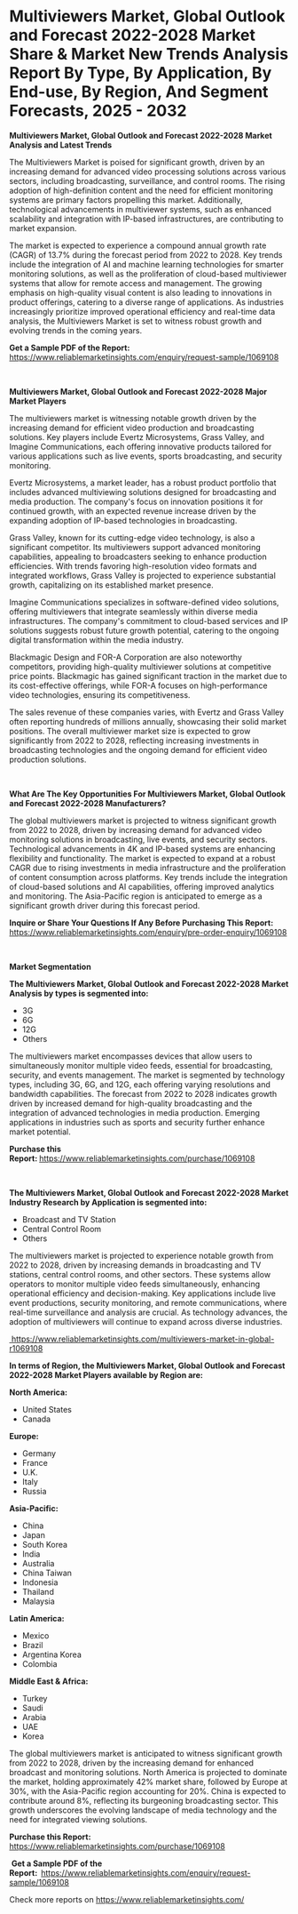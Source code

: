 <p><h1>Multiviewers Market, Global Outlook and Forecast 2022-2028 Market Share & Market New Trends Analysis Report By Type, By Application, By End-use, By Region, And Segment Forecasts, 2025 - 2032</h1></p><p><strong>Multiviewers Market, Global Outlook and Forecast 2022-2028 Market Analysis and Latest Trends</strong></p>
<p><p>The Multiviewers Market is poised for significant growth, driven by an increasing demand for advanced video processing solutions across various sectors, including broadcasting, surveillance, and control rooms. The rising adoption of high-definition content and the need for efficient monitoring systems are primary factors propelling this market. Additionally, technological advancements in multiviewer systems, such as enhanced scalability and integration with IP-based infrastructures, are contributing to market expansion.</p><p>The market is expected to experience a compound annual growth rate (CAGR) of 13.7% during the forecast period from 2022 to 2028. Key trends include the integration of AI and machine learning technologies for smarter monitoring solutions, as well as the proliferation of cloud-based multiviewer systems that allow for remote access and management. The growing emphasis on high-quality visual content is also leading to innovations in product offerings, catering to a diverse range of applications. As industries increasingly prioritize improved operational efficiency and real-time data analysis, the Multiviewers Market is set to witness robust growth and evolving trends in the coming years.</p></p>
<p><strong>Get a Sample PDF of the Report:&nbsp;</strong> <a href="https://www.reliablemarketinsights.com/enquiry/request-sample/1069108?utm_campaign=3164&utm_medium=2&utm_source=Github&utm_content=ia&utm_term=21032025&utm_id=multiviewers-market-global-outlook-and-forecast-2022-2028">https://www.reliablemarketinsights.com/enquiry/request-sample/1069108</a></p>
<p>&nbsp;</p>
<p><strong>Multiviewers Market, Global Outlook and Forecast 2022-2028 Major Market Players</strong></p>
<p><p>The multiviewers market is witnessing notable growth driven by the increasing demand for efficient video production and broadcasting solutions. Key players include Evertz Microsystems, Grass Valley, and Imagine Communications, each offering innovative products tailored for various applications such as live events, sports broadcasting, and security monitoring.</p><p>Evertz Microsystems, a market leader, has a robust product portfolio that includes advanced multiviewing solutions designed for broadcasting and media production. The company's focus on innovation positions it for continued growth, with an expected revenue increase driven by the expanding adoption of IP-based technologies in broadcasting.</p><p>Grass Valley, known for its cutting-edge video technology, is also a significant competitor. Its multiviewers support advanced monitoring capabilities, appealing to broadcasters seeking to enhance production efficiencies. With trends favoring high-resolution video formats and integrated workflows, Grass Valley is projected to experience substantial growth, capitalizing on its established market presence.</p><p>Imagine Communications specializes in software-defined video solutions, offering multiviewers that integrate seamlessly within diverse media infrastructures. The company's commitment to cloud-based services and IP solutions suggests robust future growth potential, catering to the ongoing digital transformation within the media industry.</p><p>Blackmagic Design and FOR-A Corporation are also noteworthy competitors, providing high-quality multiviewer solutions at competitive price points. Blackmagic has gained significant traction in the market due to its cost-effective offerings, while FOR-A focuses on high-performance video technologies, ensuring its competitiveness.</p><p>The sales revenue of these companies varies, with Evertz and Grass Valley often reporting hundreds of millions annually, showcasing their solid market positions. The overall multiviewer market size is expected to grow significantly from 2022 to 2028, reflecting increasing investments in broadcasting technologies and the ongoing demand for efficient video production solutions.</p></p>
<p>&nbsp;</p>
<p><strong>What Are The Key Opportunities For Multiviewers Market, Global Outlook and Forecast 2022-2028 Manufacturers?</strong></p>
<p><p>The global multiviewers market is projected to witness significant growth from 2022 to 2028, driven by increasing demand for advanced video monitoring solutions in broadcasting, live events, and security sectors. Technological advancements in 4K and IP-based systems are enhancing flexibility and functionality. The market is expected to expand at a robust CAGR due to rising investments in media infrastructure and the proliferation of content consumption across platforms. Key trends include the integration of cloud-based solutions and AI capabilities, offering improved analytics and monitoring. The Asia-Pacific region is anticipated to emerge as a significant growth driver during this forecast period.</p></p>
<p><strong>Inquire or Share Your Questions If Any Before Purchasing This Report:</strong> <a href="https://www.reliablemarketinsights.com/enquiry/pre-order-enquiry/1069108?utm_campaign=3164&utm_medium=2&utm_source=Github&utm_content=ia&utm_term=21032025&utm_id=multiviewers-market-global-outlook-and-forecast-2022-2028">https://www.reliablemarketinsights.com/enquiry/pre-order-enquiry/1069108</a></p>
<p>&nbsp;</p>
<p><strong>Market Segmentation</strong></p>
<p><strong>The Multiviewers Market, Global Outlook and Forecast 2022-2028 Market Analysis by types is segmented into:</strong></p>
<p><ul><li>3G</li><li>6G</li><li>12G</li><li>Others</li></ul></p>
<p><p>The multiviewers market encompasses devices that allow users to simultaneously monitor multiple video feeds, essential for broadcasting, security, and events management. The market is segmented by technology types, including 3G, 6G, and 12G, each offering varying resolutions and bandwidth capabilities. The forecast from 2022 to 2028 indicates growth driven by increased demand for high-quality broadcasting and the integration of advanced technologies in media production. Emerging applications in industries such as sports and security further enhance market potential.</p></p>
<p><strong>Purchase this Report:&nbsp;</strong><a href="https://www.reliablemarketinsights.com/purchase/1069108?utm_campaign=3164&utm_medium=2&utm_source=Github&utm_content=ia&utm_term=21032025&utm_id=multiviewers-market-global-outlook-and-forecast-2022-2028">https://www.reliablemarketinsights.com/purchase/1069108</a></p>
<p>&nbsp;</p>
<p><strong>The Multiviewers Market, Global Outlook and Forecast 2022-2028 Market Industry Research by Application is segmented into:</strong></p>
<p><ul><li>Broadcast and TV Station</li><li>Central Control Room</li><li>Others</li></ul></p>
<p><p>The multiviewers market is projected to experience notable growth from 2022 to 2028, driven by increasing demands in broadcasting and TV stations, central control rooms, and other sectors. These systems allow operators to monitor multiple video feeds simultaneously, enhancing operational efficiency and decision-making. Key applications include live event productions, security monitoring, and remote communications, where real-time surveillance and analysis are crucial. As technology advances, the adoption of multiviewers will continue to expand across diverse industries.</p></p>
<p><a href="https://www.reliablemarketinsights.com/multiviewers-market-in-global-r1069108?utm_campaign=3164&utm_medium=2&utm_source=Github&utm_content=ia&utm_term=21032025&utm_id=multiviewers-market-global-outlook-and-forecast-2022-2028">&nbsp;https://www.reliablemarketinsights.com/multiviewers-market-in-global-r1069108</a></p>
<p><strong>In terms of Region, the Multiviewers Market, Global Outlook and Forecast 2022-2028 Market Players available by Region are:</strong></p>
<p>
    <p> <strong> North America: </strong>
        <ul>
            <li>United States</li>
            <li>Canada</li>
        </ul>
        </p> 
    <p> <strong> Europe: </strong>
        <ul>
            <li>Germany</li>
            <li>France</li>
            <li>U.K.</li>
            <li>Italy</li>
            <li>Russia</li>
        </ul>
        </p> 
    <p> <strong> Asia-Pacific: </strong>
        <ul>
            <li>China</li>
            <li>Japan</li>
            <li>South Korea</li>
            <li>India</li>
            <li>Australia</li>
            <li>China Taiwan</li>
            <li>Indonesia</li>
            <li>Thailand</li>
            <li>Malaysia</li>
        </ul>
        </p> 
    <p> <strong> Latin America: </strong>
        <ul>
            <li>Mexico</li>
            <li>Brazil</li>
            <li>Argentina Korea</li>
            <li>Colombia</li>
        </ul>
        </p> 
    <p> <strong> Middle East & Africa: </strong>
        <ul>
            <li>Turkey</li>
            <li>Saudi</li>
            <li>Arabia</li>
            <li>UAE</li>
            <li>Korea</li>
        </ul>
    </p>
    </p>
<p><p>The global multiviewers market is anticipated to witness significant growth from 2022 to 2028, driven by the increasing demand for enhanced broadcast and monitoring solutions. North America is projected to dominate the market, holding approximately 42% market share, followed by Europe at 30%, with the Asia-Pacific region accounting for 20%. China is expected to contribute around 8%, reflecting its burgeoning broadcasting sector. This growth underscores the evolving landscape of media technology and the need for integrated viewing solutions.</p></p>
<p><strong>Purchase this Report: </strong><a href="https://www.reliablemarketinsights.com/purchase/1069108?utm_campaign=3164&utm_medium=2&utm_source=Github&utm_content=ia&utm_term=21032025&utm_id=multiviewers-market-global-outlook-and-forecast-2022-2028">https://www.reliablemarketinsights.com/purchase/1069108</a></p>
<p>&nbsp;<strong>Get a Sample PDF of the Report:&nbsp;&nbsp;</strong><a href="https://www.reliablemarketinsights.com/enquiry/request-sample/1069108?utm_campaign=3164&utm_medium=2&utm_source=Github&utm_content=ia&utm_term=21032025&utm_id=multiviewers-market-global-outlook-and-forecast-2022-2028">https://www.reliablemarketinsights.com/enquiry/request-sample/1069108</a></p>
<p><strong></strong></p>
<p>Check more reports on <a href="https://www.reliablemarketinsights.com/?utm_campaign=3164&utm_medium=2&utm_source=Github&utm_content=ia&utm_term=21032025&utm_id=multiviewers-market-global-outlook-and-forecast-2022-2028">https://www.reliablemarketinsights.com/</a></p>
